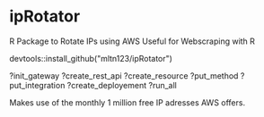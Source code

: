 # ipRotator
R Package to Rotate IPs using AWS 
Useful for Webscraping with R

devtools::install_github("mltn123/ipRotator")

?init_gateway 
?create_rest_api
?create_resource
?put_method
?put_integration
?create_deployement
?run_all

Makes use of the monthly 1 million free IP adresses AWS offers.
